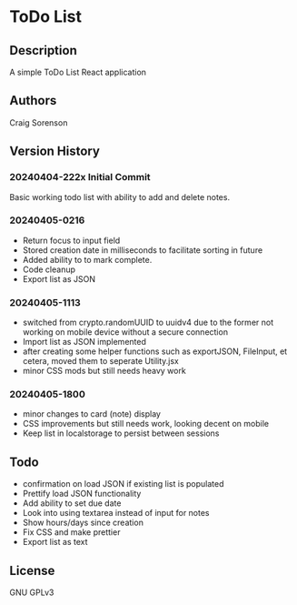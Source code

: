 # ToDo List

## Description
A simple ToDo List React application

## Authors
Craig Sorenson

## Version History
### 20240404-222x Initial Commit
Basic working todo list with ability to add and delete notes.

### 20240405-0216
* Return focus to input field
* Stored creation date in milliseconds to facilitate sorting in future
* Added ability to to mark complete.
* Code cleanup
* Export list as JSON

### 20240405-1113
* switched from crypto.randomUUID to uuidv4 due to the former not working on mobile device without a secure connection
* Import list as JSON implemented
* after creating some helper functions such as exportJSON, FileInput, et cetera, moved them to seperate Utility.jsx
* minor CSS mods but still needs heavy work

### 20240405-1800
* minor changes to card (note) display 
* CSS improvements but still needs work, looking decent on mobile
* Keep list in localstorage to persist between sessions

## Todo
* confirmation on load JSON if existing list is populated
* Prettify load JSON functionality
* Add ability to set due date
* Look into using textarea instead of input for notes
* Show hours/days since creation
* Fix CSS and make prettier
* Export list as text

## License
GNU GPLv3